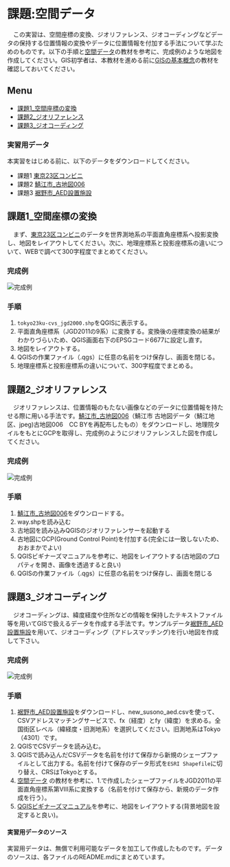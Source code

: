# 課題:空間データ
　この実習は、空間座標の変換、ジオリファレンス、ジオコーディングなどデータの保持する位置情報の変換やデータに位置情報を付加する手法について学ぶためのものです。以下の手順と[空間データ]の教材を参考に、完成例のような地図を作成してください。GIS初学者は、本教材を進める前に[GISの基本概念]の教材を確認しておいてください。

**Menu**
--------
* [課題1_空間座標の変換](#課題1_空間座標の変換)
* [課題2_ジオリファレンス](#課題2_ジオリファレンス)
* [課題3_ジオコーディング](#課題3_ジオコーディング)

### 実習用データ
本実習をはじめる前に、以下のデータをダウンロードしてください。

- 課題1 [東京23区コンビニ]
- 課題2 [鯖江市_古地図006]
- 課題3 [裾野市_AED設置施設]

## 課題1_空間座標の変換
　まず、[東京23区コンビニ]のデータを世界測地系の平面直角座標系へ投影変換し、地図をレイアウトしてください。次に、地理座標系と投影座標系の違いについて、WEBで調べて300字程度でまとめてください。

### 完成例
![完成例](pic/t8-1.png)

### 手順
1. `tokyo23ku-cvs_jgd2000.shp`をQGISに表示する。
2. 平面直角座標系（JGD2011の9系）に変換する。変換後の座標変換の結果がわかりづらいため、QGIS画面右下のEPSGコード6677に設定し直す。
3. 地図をレイアウトする。
4. QGISの作業ファイル（.qgs）に任意の名前をつけ保存し、画面を閉じる。
5. 地理座標系と投影座標系の違いについて、300字程度でまとめる。

## 課題2_ジオリファレンス
　ジオリファレンスは、位置情報のもたない画像などのデータに位置情報を持たせる際に用いる手法です。[鯖江市_古地図006]（鯖江市 古地図データ（鯖江地区、jpeg)古地図006　CC BYを再配布したもの）をダウンロードし、地理院タイルをもとにGCPを取得し、完成例のようにジオリファレンスした図を作成してください。

### 完成例
![完成例](pic/t8-2.png)

### 手順
1. [鯖江市_古地図006]をダウンロードする。
2. way.shpを読み込む
4. 古地図を読み込みQGISのジオリファレンサーを起動する
5. 古地図にGCP(Ground Control Point)を付加する(完全には一致しないため、おおまかでよい)
6. QGISビギナーズマニュアルを参考に、地図をレイアウトする(古地図のプロパティを開き、画像を透過すると良い)
7. QGISの作業ファイル（.qgs）に任意の名前をつけ保存し、画面を閉じる

## 課題3_ジオコーディング
　ジオコーディングは、緯度経度や住所などの情報を保持したテキストファイル等を用いてGISで扱えるデータを作成する手法です。サンプルデータ[裾野市_AED設置施設]を用いて、ジオコーディング（アドレスマッチング)を行い地図を作成して下さい。

### 完成例
![完成例](pic/t8-3.png)

### 手順
1. [裾野市_AED設置施設]をダウンロードし、new_susono_aed.csvを使って、CSVアドレスマッチングサービスで、fx（経度）とfy（緯度）を求める。全国街区レベル（緯経度・旧測地系）を選択してください。旧測地系はTokyo（4301）です。
2.  QGISでCSVデータを読み込む。
3. QGISで読み込んだCSVデータを名前を付けて保存から新規のシェープファイルとして出力する。名前を付けて保存のデータ形式を`ESRI Shapefile`に切り替え、CRSはTokyoとする。
4. [空間データ] の教材を参考に、1.で作成したシェープファイルをJGD2011の平面直角座標系第Ⅷ系に変換する（名前を付けて保存から、新規のデータ作成を行う）。
5. [QGISビギナーズマニュアル]を参考に、地図をレイアウトする(背景地図を設定すると良い)。

#### 実習用データのソース
実習用データは、無償で利用可能なデータを加工して作成したものです。データのソースは、各ファイルのREADME.mdにまとめています。

[東京23区コンビニ]:https://github.com/gis-oer/datasets/raw/master/tasks/tokyo23ku-cvs_task.zip
[鯖江市_古地図006]:https://github.com/gis-oer/datasets/raw/master/tasks/sabae_task.zip
[裾野市_AED設置施設]:https://github.com/gis-oer/datasets/raw/master/tasks/susono_task.zip
[地理情報科学教育用スライド（GIScスライド）]:http://curricula.csis.u-tokyo.ac.jp/slide/4.html
[裾野市オープンデータ AED設置施設]:http://linkdata.org/work/rdf1s1034i
[データシティ鯖江ポータルサイト]:http://data.city.sabae.lg.jp/
[空間座標の変換]:../08/08.md
[QGISビギナーズマニュアル]:../QGIS/QGIS.md
[利用規約]:../../../policy.md
[その他のライセンスについて]:../../license.md
[よくある質問とエラー]:../../questions/questions.md

[GISの基本概念]:../../00/00.md
[QGISビギナーズマニュアル]:../../QGIS/QGIS.md
[GRASSビギナーズマニュアル]:../../GRASS/GRASS.md
[リモートセンシングとその解析]:../../06/06.md
[既存データの地図データと属性データ]:../../07/07.md
[空間データ]:../../08/08.md
[空間データベース]:../../09/09.md
[空間データの統合・修正]:../../10/10.md
[基本的な空間解析]:../../11/11.md
[ネットワーク分析]:../../12/12.md
[領域分析]:../../13/13.md
[点データの分析]:../../14/14.md
[ラスタデータの分析]:../../15/15.md
[傾向面分析]:../../16/16.md
[空間的自己相関]:../../17/17.md
[空間補間]:../../18/18.md
[空間相関分析]:../../19/19.md
[空間分析におけるスケール]:../../20/20.md
[視覚的伝達]:../../21/21.md
[参加型GISと社会貢献]:../../26/26.md

[地理院地図]:https://maps.gsi.go.jp
[e-Stat]:https://www.e-stat.go.jp/
[国土数値情報]:http://nlftp.mlit.go.jp/ksj/
[基盤地図情報]:http://www.gsi.go.jp/kiban/
[地理院タイル]:http://maps.gsi.go.jp/development/ichiran.html

[課題ページ_QGISビギナーズマニュアル]:../../tasks/t_qgis_entry.md
[課題ページ_GRASSビギナーズマニュアル]:../../tasks/t_grass_entry.md
[課題ページ_リモートセンシングとその解析]:../../tasks/t_06.md
[課題ページ_既存データの地図データと属性データ]:../../tasks/t_07.md
[課題ページ_空間データ]:../../tasks/t_08.md
[課題ページ_空間データベース]:../../tasks/t_09.md
[課題ページ_空間データの統合・修正]:../../tasks/t_10.md
[課題ページ_基本的な空間解析]:../../tasks/t_11.md
[課題ページ_ネットワーク分析]:../../tasks/t_12.md
[課題ページ_基本的な空間解析]:../../tasks/t_13.md
[課題ページ_点データの分析]:../../tasks/t_14.md
[課題ページ_ラスタデータの分析]:../../tasks/t_15.md
[課題ページ_空間補間]:../../tasks/t_18.md
[課題ページ_視覚的伝達]:../../tasks/t_21.md
[課題ページ_参加型GISと社会貢献]:../../tasks/t_26.md
